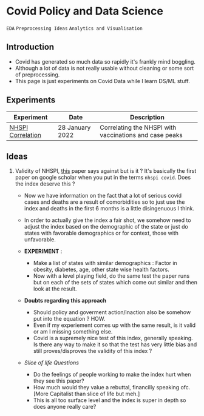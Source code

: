 # Covid Policy and Data Science 
`EDA` `Preprocessing Ideas` `Analytics and Visualisation `

## Introduction 
- Covid has generated so much data so rapidly it's frankly mind boggling.
- Although a lot of data is not really usable without cleaning or some sort of preprocessing. 
- This page is just experiments on Covid Data while I learn DS/ML stuff. 






## Experiments 
|Experiment|Date|Description|
|-|-|-|
|[NHSPI Correlation](./experiments/NHSPI_correlation.ipynb)|28 January 2022|Correlating the NHSPI with vaccinations and case peaks|




## Ideas 

1. Validity of NHSPI, [this](https://www.cambridge.org/core/journals/prehospital-and-disaster-medicine/article/validity-of-the-national-health-security-preparedness-index-as-a-predictor-of-excess-covid19-mortality/F70209423461F6A9C2522CE140DCD520#metrics) paper says against but is it ? It's basically the first paper on google scholar when you put in the terms `nhspi covid`. Does the index deserve this ? 
    - Now we have information on the fact that a lot of serious covid cases and deaths are a result of comorbidities so to just use the index and deaths in the first 6 months is a little disingenuous I think. 
    - In order to actually give the index a fair shot, we somehow need to adjust the index based on the demographic of the state or just do states with favorable demographics or for context, those with unfavorable. 
    - __EXPERIMENT__ : 
        - Make a list of states with similar demographics : Factor in obesity, diabetes, age, other state wise health factors.
        - Now with a level playing field, do the same test the paper runs but on each of the sets of states which come out similar and then look at the result. 
    - __Doubts regarding this approach__
        - Should policy and goverment action/inaction also be somehow put into the equation ? HOW. 
        - Even if my experiement comes up with the same result, is it valid or am I missing something else. 
        - Covid is a supremely nice test of this index, generally speaking. Is there any way to make it so that the test has very little bias and still proves/disproves the validity of this index ?  
    
    - _Slice of life Questions_ 
        - Do the feelings of people working to make the index hurt when they see this paper? 
        - How much would they value a rebuttal, financilly speaking ofc. [More Capitalist than slice of life but meh.]
        - This is all too surface level and the index is super in depth so does anyone really care? 